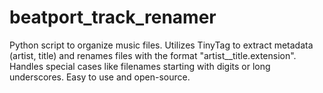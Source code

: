 # beatport_track_renamer
Python script to organize music files. Utilizes TinyTag to extract metadata (artist, title) and renames files with the format "artist__title.extension". Handles special cases like filenames starting with digits or long underscores. Easy to use and open-source.
